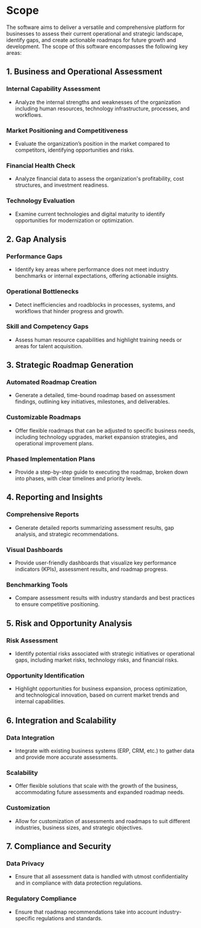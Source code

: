 # Scope

The software aims to deliver a versatile and comprehensive platform for businesses to assess their current operational and strategic landscape, identify gaps, and create actionable roadmaps for future growth and development. The scope of this software encompasses the following key areas:

## 1. Business and Operational Assessment

### Internal Capability Assessment
- Analyze the internal strengths and weaknesses of the organization including human resources, technology infrastructure, processes, and workflows.

### Market Positioning and Competitiveness
- Evaluate the organization’s position in the market compared to competitors, identifying opportunities and risks.

### Financial Health Check
- Analyze financial data to assess the organization's profitability, cost structures, and investment readiness.

### Technology Evaluation
- Examine current technologies and digital maturity to identify opportunities for modernization or optimization.

## 2. Gap Analysis

### Performance Gaps
- Identify key areas where performance does not meet industry benchmarks or internal expectations, offering actionable insights.

### Operational Bottlenecks
- Detect inefficiencies and roadblocks in processes, systems, and workflows that hinder progress and growth.

### Skill and Competency Gaps
- Assess human resource capabilities and highlight training needs or areas for talent acquisition.

## 3. Strategic Roadmap Generation

### Automated Roadmap Creation
- Generate a detailed, time-bound roadmap based on assessment findings, outlining key initiatives, milestones, and deliverables.

### Customizable Roadmaps
- Offer flexible roadmaps that can be adjusted to specific business needs, including technology upgrades, market expansion strategies, and operational improvement plans.

### Phased Implementation Plans
- Provide a step-by-step guide to executing the roadmap, broken down into phases, with clear timelines and priority levels.

## 4. Reporting and Insights

### Comprehensive Reports
- Generate detailed reports summarizing assessment results, gap analysis, and strategic recommendations.

### Visual Dashboards
- Provide user-friendly dashboards that visualize key performance indicators (KPIs), assessment results, and roadmap progress.

### Benchmarking Tools
- Compare assessment results with industry standards and best practices to ensure competitive positioning.

## 5. Risk and Opportunity Analysis

### Risk Assessment
- Identify potential risks associated with strategic initiatives or operational gaps, including market risks, technology risks, and financial risks.

### Opportunity Identification
- Highlight opportunities for business expansion, process optimization, and technological innovation, based on current market trends and internal capabilities.

## 6. Integration and Scalability

### Data Integration
- Integrate with existing business systems (ERP, CRM, etc.) to gather data and provide more accurate assessments.

### Scalability
- Offer flexible solutions that scale with the growth of the business, accommodating future assessments and expanded roadmap needs.

### Customization
- Allow for customization of assessments and roadmaps to suit different industries, business sizes, and strategic objectives.

## 7. Compliance and Security

### Data Privacy
- Ensure that all assessment data is handled with utmost confidentiality and in compliance with data protection regulations.

### Regulatory Compliance
- Ensure that roadmap recommendations take into account industry-specific regulations and standards.
